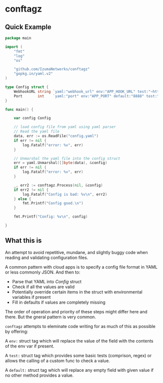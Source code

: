 # conftagz

## Quick Example

```go
package main

import (
	"fmt"
	"log"
	"os"

	"github.com/IzumaNetworks/conftagz"
	"gopkg.in/yaml.v2"
)

type Config struct {
	WebhookURL string `yaml:"webhook_url" env:"APP_HOOK_URL" test:"~https://.*"`
	Port       int    `yaml:"port" env:"APP_PORT" default:"8888" test:">=1024,<65537"`
}

func main() {

	var config Config

	// load config file from yaml using yaml parser
	// Read the yaml file
	data, err := os.ReadFile("config.yaml")
	if err != nil {
		log.Fatalf("error: %v", err)
	}

	// Unmarshal the yaml file into the config struct
	err = yaml.Unmarshal([]byte(data), &config)
	if err != nil {
		log.Fatalf("error: %v", err)
	}

	_, err2 := conftagz.Process(nil, &config)
	if err2 != nil {
		log.Fatalf("Config is bad: %v\n", err2)
	} else {
		fmt.Printf("Config good.\n")
	}

	fmt.Printf("Config: %v\n", config)

}
```


## What this is

An attempt to avoid repetitive, mundane, and slightly buggy code when reading and validating configuration files.

A common pattern with cloud apps is to specify a config file format in YAML or less commonly JSON. And then to:
- Parse that YAML into *Config* struct
- Check if all the values are valid
- Potentially override certain items in the struct with environmental variables if present
- Fill in defaults if values are completely missing

The order of operation and priority of these steps might differ here and there. But the gneral pattern is very common.

`conftagz` attempts to eleminate code writing for as much of this as possible by offering:

A `env:` struct tag which will replace the value of the field with the contents of the env var if present.

A `test:` struct tag which provides some basic tests (comprison, regex) or allows the calling of a custom func to check a value.

A `default:` struct tag which will replace any empty field with given value if no other method provides a value.




